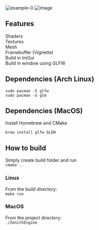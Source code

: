 ![example-0](https://github.com/user-attachments/assets/fa3432a0-6b13-43be-abb9-021fa231d90d)
![image](https://github.com/user-attachments/assets/cb292cb4-b130-44ea-9446-00ece9f46654)

## Features
Shaders<br>
Textures<br>
Mesh<br>
Framebuffer (Vignette)<br>
Build in ImGui<br>
Build in window using GLFW<br>

## Dependencies (Arch Linux)

```
sudo pacman -S glfw
sudo pacman -S glm
```

## Dependencies (MacOS)
Install Homebrew and CMake
```
brew install glfw GLEW
```

## How to build
Simply create build folder and run<br>
```cmake ..```<br>
### Linux
From the build directory:<br>
```make run```
### MacOS
From the project directory:<br>
```./ZenithEngine```
